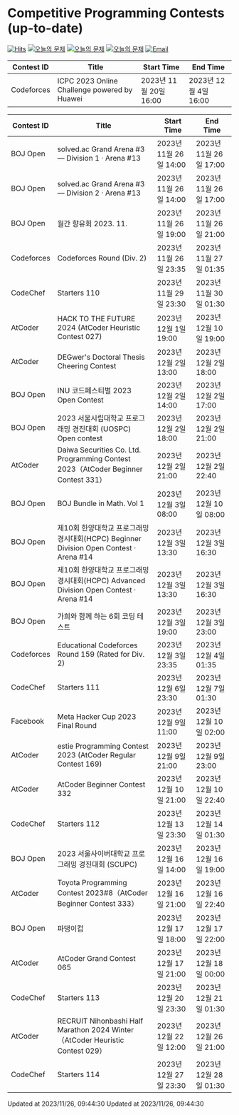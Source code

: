Competitive Programming Contests (up-to-date)
========
[![Hits](https://hits.seeyoufarm.com/api/count/incr/badge.svg?url=https%3A%2F%2Fgithub.com%2Fika9810%2FCompetitive-Programming-Contests&count_bg=%2379C83D&title_bg=%23555555&icon=&icon_color=%23E7E7E7&title=hits&edge_flat=false)](https://hits.seeyoufarm.com)
[![오늘의 문제](https://img.shields.io/badge/Today's%20ABC-Link-lightpink)](https://github.com/ika9810/Atcoder-Daily-Contests/blob/main/ABC.md) 
[![오늘의 문제](https://img.shields.io/badge/Today's%20ARC-Link-orange)](https://github.com/ika9810/Atcoder-Daily-Contests/blob/main/ARC.md) 
[![오늘의 문제](https://img.shields.io/badge/Today's%20AGC-Link-red)](https://github.com/ika9810/Atcoder-Daily-Contests/blob/main/AGC.md) 
[![Email](https://img.shields.io/badge/Email-ika7204@naver.com-ff69b4)](mailTo:ika7204@naver.com)

 Contest ID | Title | Start Time | End Time |
---|---|---|---|
| Codeforces | ICPC 2023 Online Challenge powered by Huawei | 2023년 11월 20일 16:00 | 2023년 12월 4일 16:00 |

 Contest ID | Title | Start Time | End Time |
---|---|---|---|
| BOJ Open | solved.ac Grand Arena #3 — Division 1 · Arena #13 | 2023년 11월 26일 14:00 | 2023년 11월 26일 17:00 |
| BOJ Open | solved.ac Grand Arena #3 — Division 2 · Arena #13 | 2023년 11월 26일 14:00 | 2023년 11월 26일 17:00 |
| BOJ Open | 월간 향유회 2023. 11. | 2023년 11월 26일 19:00 | 2023년 11월 26일 21:00 |
| Codeforces | Codeforces Round (Div. 2) | 2023년 11월 26일 23:35 | 2023년 11월 27일 01:35 |
| CodeChef | Starters 110 | 2023년 11월 29일 23:30 | 2023년 11월 30일 01:30 |
| AtCoder | HACK TO THE FUTURE 2024 (AtCoder Heuristic Contest 027) | 2023년 12월 1일 19:00 | 2023년 12월 10일 19:00 |
| AtCoder | DEGwer's Doctoral Thesis Cheering Contest | 2023년 12월 2일 13:00 | 2023년 12월 2일 18:00 |
| BOJ Open | INU 코드페스티벌 2023 Open Contest | 2023년 12월 2일 14:00 | 2023년 12월 2일 17:00 |
| BOJ Open | 2023 서울시립대학교 프로그래밍 경진대회 (UOSPC) Open contest | 2023년 12월 2일 18:00 | 2023년 12월 2일 21:00 |
| AtCoder | Daiwa Securities Co. Ltd. Programming Contest 2023（AtCoder Beginner Contest 331） | 2023년 12월 2일 21:00 | 2023년 12월 2일 22:40 |
| BOJ Open | BOJ Bundle in Math. Vol 1 | 2023년 12월 3일 08:00 | 2023년 12월 10일 08:00 |
| BOJ Open | 제10회 한양대학교 프로그래밍 경시대회(HCPC) Beginner Division Open Contest · Arena #14 | 2023년 12월 3일 13:30 | 2023년 12월 3일 16:30 |
| BOJ Open | 제10회 한양대학교 프로그래밍 경시대회(HCPC) Advanced Division Open Contest · Arena #14 | 2023년 12월 3일 13:30 | 2023년 12월 3일 16:30 |
| BOJ Open | 가희와 함께 하는 6회 코딩 테스트 | 2023년 12월 3일 19:00 | 2023년 12월 3일 23:00 |
| Codeforces | Educational Codeforces Round 159 (Rated for Div. 2) | 2023년 12월 3일 23:35 | 2023년 12월 4일 01:35 |
| CodeChef | Starters 111 | 2023년 12월 6일 23:30 | 2023년 12월 7일 01:30 |
| Facebook | Meta Hacker Cup 2023 Final Round | 2023년 12월 9일 11:00 | 2023년 12월 10일 02:00 |
| AtCoder | estie Programming Contest 2023 (AtCoder Regular Contest 169) | 2023년 12월 9일 21:00 | 2023년 12월 9일 23:00 |
| AtCoder | AtCoder Beginner Contest 332 | 2023년 12월 10일 21:00 | 2023년 12월 10일 22:40 |
| CodeChef | Starters 112 | 2023년 12월 13일 23:30 | 2023년 12월 14일 01:30 |
| BOJ Open | 2023 서울사이버대학교 프로그래밍 경진대회 (SCUPC) | 2023년 12월 16일 14:00 | 2023년 12월 16일 19:00 |
| AtCoder | Toyota Programming Contest 2023#8（AtCoder Beginner Contest 333） | 2023년 12월 16일 21:00 | 2023년 12월 16일 22:40 |
| BOJ Open | 파댕이컵 | 2023년 12월 17일 18:00 | 2023년 12월 17일 22:00 |
| AtCoder | AtCoder Grand Contest 065 | 2023년 12월 17일 21:00 | 2023년 12월 18일 00:00 |
| CodeChef | Starters 113 | 2023년 12월 20일 23:30 | 2023년 12월 21일 01:30 |
| AtCoder | RECRUIT Nihonbashi Half Marathon 2024 Winter（AtCoder Heuristic Contest 029） | 2023년 12월 22일 12:00 | 2023년 12월 26일 21:00 |
| CodeChef | Starters 114 | 2023년 12월 27일 23:30 | 2023년 12월 28일 01:30 |

Updated at 2023/11/26, 09:44:30
Updated at 2023/11/26, 09:44:30
